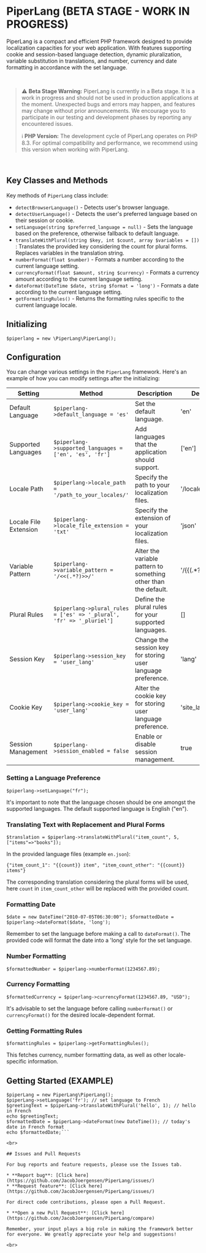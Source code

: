 # PiperLang (BETA STAGE - WORK IN PROGRESS)
PiperLang is a compact and efficient PHP framework designed to provide localization capacities for your web application. With features supporting cookie and session-based language detection, dynamic pluralization, variable substitution in translations, and number, currency and date formatting in accordance with the set language.

<br>

> :warning: **Beta Stage Warning:** PiperLang is currently in a Beta stage. It is a work in progress and should not be used in production applications at the moment. Unexpected bugs and errors may happen, and features may change without prior announcements. We encourage you to participate in our testing and development phases by reporting any encountered issues.
>
> :information_source: **PHP Version:** The development cycle of PiperLang operates on PHP 8.3. For optimal compatibility and performance, we recommend using this version when working with PiperLang.

<br>

## Key Classes and Methods
Key methods of `PiperLang` class include:

* `detectBrowserLanguage()` - Detects user's browser language.
* `detectUserLanguage()` - Detects the user's preferred language based on their session or cookie.
* `setLanguage(string $preferred_language = null)` - Sets the language based on the preference, otherwise fallback to default language.
* `translateWithPlural(string $key, int $count, array $variables = [])` : Translates the provided key considering the count for plural forms. Replaces variables in the translation string.
* `numberFormat(float $number)` - Formats a number according to the current language setting.
* `currencyFormat(float $amount, string $currency)` - Formats a currency amount according to the current language setting.
* `dateFormat(DateTime $date, string $format = 'long')` - Formats a date according to the current language setting.
* `getFormattingRules()` - Returns the formatting rules specific to the current language locale.

## Initializing
```$piperlang = new \PiperLang\PiperLang();```

## Configuration
You can change various settings in the `PiperLang` framework. Here's an example of how you can modify settings after the initializing:

| Setting | Method  | Description | Default |
| --- | --- | --- | --- |
| Default Language | `$piperlang->default_language = 'es'` | Set the default language. | 'en' |
| Supported Languages | `$piperlang->supported_languages = ['en', 'es', 'fr']` | Add languages that the application should support. | ['en'] |
| Locale Path | `$piperlang->locale_path = '/path_to_your_locales/'` | Specify the path to your localization files. | '/locales/' |
| Locale File Extension | `$piperlang->locale_file_extension = 'txt'` | Specify the extension of your localization files. | 'json' |
| Variable Pattern | `$piperlang->variable_pattern = '/<<(.*?)>>/'` | Alter the variable pattern to something other than the default. | '/{{(.*?)}}/' |
| Plural Rules | `$piperlang->plural_rules = ['es' => '_plural', 'fr' => '_pluriel']` | Define the plural rules for your supported languages. | [] |
| Session Key | `$piperlang->session_key = 'user_lang'` | Change the session key for storing user language preference. | 'lang' |
| Cookie Key | `$piperlang->cookie_key = 'user_lang'` | Alter the cookie key for storing user language preference. | 'site_language' |
| Session Management | `$piperlang->session_enabled = false` | Enable or disable session management. | true |

### Setting a Language Preference
```$piperlang->setLanguage("fr");```

It's important to note that the language chosen should be one amongst the supported languages. The default supported language is English ("en").

### Translating Text with Replacement and Plural Forms
```$translation = $piperlang->translateWithPlural("item_count", 5, ["items"=>"books"]);```

In the provided language files (example `en.json`):

    {"item_count_1": "{{count}} item", "item_count_other": "{{count}} items"}

The corresponding translation considering the plural forms will be used, here `count` in `item_count_other` will be replaced with the provided count.

### Formatting Date
```$date = new DateTime("2010-07-05T06:30:00"); $formattedDate = $piperlang->dateFormat($date, 'long');```

Remember to set the language before making a call to `dateFormat()`. The provided code will format the date into a 'long' style for the set language.

### Number Formatting 
```$formattedNumber = $piperlang->numberFormat(1234567.89);```

### Currency Formatting
```$formattedCurrency = $piperlang->currencyFormat(1234567.89, "USD");```

It's advisable to set the language before calling `numberFormat()` or `currencyFormat()` for the desired locale-dependent format.

### Getting Formatting Rules
```$formattingRules = $piperlang->getFormattingRules();```

This fetches currency, number formatting data, as well as other locale-specific information.

## Getting Started (EXAMPLE)
```use PiperLang\PiperLang;
$piperLang = new PiperLang\PiperLang();
$piperLang->setLanguage('fr'); // set language to French
$greetingText = $piperLang->translateWithPlural('hello', 1); // hello in French
echo $greetingText;
$formattedDate = $piperLang->dateFormat(new DateTime()); // today's date in French format
echo $formattedDate;```

<br>

## Issues and Pull Requests

For bug reports and feature requests, please use the Issues tab.

* **Report bug**: [Click here](https://github.com/JacobJoergensen/PiperLang/issues/)
* **Request feature**: [Click here](https://github.com/JacobJoergensen/PiperLang/issues/)

For direct code contributions, please open a Pull Request.

* **Open a new Pull Request**: [Click here](https://github.com/JacobJoergensen/PiperLang/compare)

Remember, your input plays a big role in making the framework better for everyone. We greatly appreciate your help and suggestions!

<br>

